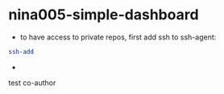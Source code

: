 # nina005-simple-dashboard

- to have access to private repos, first add ssh to ssh-agent:
```Bash
ssh-add
```
- 
test co-author
